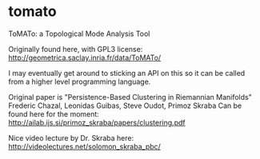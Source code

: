 # tomato
ToMATo: a Topological Mode Analysis Tool

Originally found here, with GPL3 license:
http://geometrica.saclay.inria.fr/data/ToMATo/

I may eventually get around to sticking an API on this so it can be called from 
a higher level programming language.

Original paper is "Persistence-Based Clustering in Riemannian Manifolds"
Frederic Chazal, Leonidas Guibas, Steve Oudot, Primoz Skraba 
Can be found here for the moment:
http://ailab.ijs.si/primoz_skraba/papers/clustering.pdf

Nice video lecture  by Dr. Skraba here:
http://videolectures.net/solomon_skraba_pbc/


